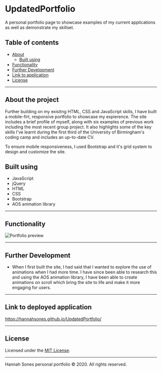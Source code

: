 # UpdatedPortfolio
A personal portfolio page to showcase examples of my current applications as well as demonstrate my skillset.

## Table of contents
* [About](#about-the-project)
  * [Built using](#built-using)
* [Functionality](#functionality)
* [Further Development](#further-development)
* [Link to application](#link-to-deployed-application)
* [License](License)

----------

## About the project
Further building on my exisitng HTML, CSS and JavaScript skills, I have built a mobile-firt, responsive portfolio to showcase my expierence. The site includes a brief profile of myself, along with six examples of previous work including the most recent group project. It also highlights some of the key skills I've learnt during the first third of the University of Birmingham's coding camp and includes an up-to-date CV.

To ensure mobile responsiveness, I used Bootstrap and it's grid system to design and customize the site.

## Built using
* JavaScript
* jQuery
* HTML
* CSS
* Bootstrap
* AOS animation library

----------

## Functionality  

![Portfolio preview](https://media.giphy.com/media/AYuHI62pKicXJD8cC5/giphy.gif)

-------------
## Further Development
* When I first built the site, I had said that I wanted to explore the use of animations when I had more time. I have since been able to research this and using the AOS animation library, I have been able to create animations on scroll which bring the site to life and make it more engaging for users.

--------------
## Link to deployed application

https://hannahsones.github.io/UpdatedPortfolio/

------------
## License

Licensed under the [MIT License](https://choosealicense.com/licenses/mit/).

-------------

Hannah Sones personal portfolio © 2020. All rights reserved.
